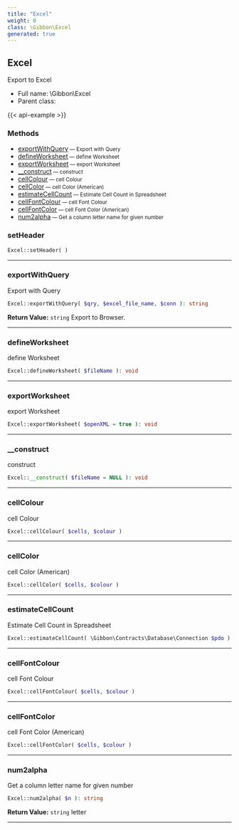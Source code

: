 ```yaml
---
title: "Excel"
weight: 0
class: \Gibbon\Excel
generated: true
---
```


## Excel

Export to Excel



* Full name: \Gibbon\Excel
* Parent class: 

{{< api-example >}} 



### Methods

- [exportWithQuery](#exportwithquery)<small> — Export with Query</small>
- [defineWorksheet](#defineworksheet)<small> — define Worksheet</small>
- [exportWorksheet](#exportworksheet)<small> — export Worksheet</small>
- [__construct](#__construct)<small> — construct</small>
- [cellColour](#cellcolour)<small> — cell Colour</small>
- [cellColor](#cellcolor)<small> — cell Color  (American)</small>
- [estimateCellCount](#estimatecellcount)<small> — Estimate Cell Count in Spreadsheet</small>
- [cellFontColour](#cellfontcolour)<small> — cell Font Colour</small>
- [cellFontColor](#cellfontcolor)<small> — cell Font Color  (American)</small>
- [num2alpha](#num2alpha)<small> — Get a column letter name for given number</small>




### setHeader



```php
Excel::setHeader( )
```









---

### exportWithQuery

Export with Query

```php
Excel::exportWithQuery( $qry, $excel_file_name, $conn ): string
```






**Return Value:**
`string`  Export to Browser.



---

### defineWorksheet

define Worksheet

```php
Excel::defineWorksheet( $fileName ): void
```









---

### exportWorksheet

export Worksheet

```php
Excel::exportWorksheet( $openXML = true ): void
```









---

### __construct

construct

```php
Excel::__construct( $fileName = NULL ): void
```









---

### cellColour

cell Colour

```php
Excel::cellColour( $cells, $colour )
```









---

### cellColor

cell Color  (American)

```php
Excel::cellColor( $cells, $colour )
```









---

### estimateCellCount

Estimate Cell Count in Spreadsheet

```php
Excel::estimateCellCount( \Gibbon\Contracts\Database\Connection $pdo )
```









---

### cellFontColour

cell Font Colour

```php
Excel::cellFontColour( $cells, $colour )
```









---

### cellFontColor

cell Font Color  (American)

```php
Excel::cellFontColor( $cells, $colour )
```









---

### num2alpha

Get a column letter name for given number

```php
Excel::num2alpha( $n ): string
```






**Return Value:**
`string`  letter



---


